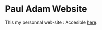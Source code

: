 # Paul Adam Website

This my personnal web-site : Accesible [here](https://pauladam94.github.io).




